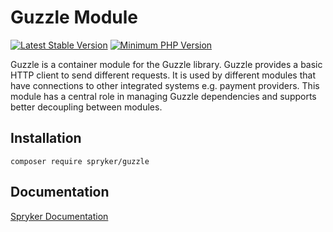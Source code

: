 # Guzzle Module
[![Latest Stable Version](https://poser.pugx.org/spryker/guzzle/v/stable.svg)](https://packagist.org/packages/spryker/guzzle)
[![Minimum PHP Version](https://img.shields.io/badge/php-%3E%3D%208.3-8892BF.svg)](https://php.net/)

Guzzle is a container module for the Guzzle library. Guzzle provides a basic HTTP client to send different requests. It is used by different modules that have connections to other integrated systems e.g. payment providers. This module has a central role in managing Guzzle dependencies and supports better decoupling between modules.

## Installation

```
composer require spryker/guzzle
```

## Documentation

[Spryker Documentation](https://docs.spryker.com)
